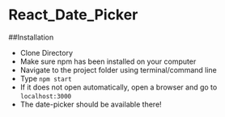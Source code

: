 # React_Date_Picker


##Installation
* Clone Directory
* Make sure npm has been installed on your computer
* Navigate to the project folder using terminal/command line
* Type `npm start`
* If it does not open automatically, open a browser and go to `localhost:3000`
* The date-picker should be available there! 
